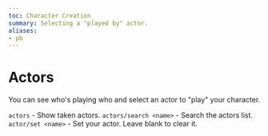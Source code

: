 ```yaml
---
toc: Character Creation
summary: Selecting a "played by" actor.
aliases:
- pb
---
```

# Actors

You can see who's playing who and select an actor to "play" your character.

`actors` - Show taken actors.
`actors/search <name>` - Search the actors list.
`actor/set <name>` - Set your actor.  Leave blank to clear it.
